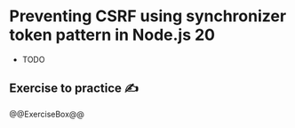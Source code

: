 # Preventing CSRF using synchronizer token pattern in Node.js 20

* TODO

## Exercise to practice :writing_hand:

  @@ExerciseBox@@
